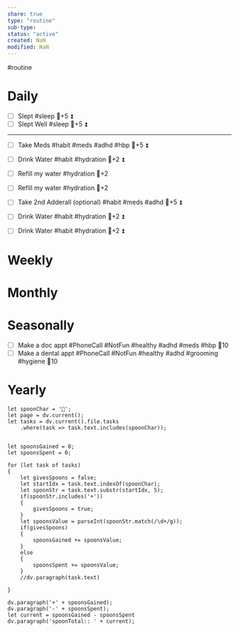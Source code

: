 ```yaml
---
share: true
type: "routine"
sub-type: 
status: "active"
created: NaN 
modified: NaN
---
```

  #routine

# Daily

- [ ] Slept #sleep 🥄+5 ⏫ 
- [ ] Slept Well #sleep 🥄+5 ⏫ 
---

- [ ] Take Meds #habit #meds #adhd #hbp 🥄+5 ⏫
- [ ] Drink Water #habit #hydration 🥄+2 ⏫
- [ ] Refill my water #hydration 🥄+2
- [ ] Refill my water #hydration 🥄+2
- [ ] Take 2nd Adderall (optional) #habit #meds #adhd  🥄+5 ⏫
- [ ] Drink Water #habit #hydration 🥄+2 ⏫
- [ ] Drink Water #habit #hydration 🥄+2 ⏫



# Weekly
# Monthly
# Seasonally
- [ ] Make a doc appt #PhoneCall #NotFun #healthy #adhd #meds #hbp 🥄10
- [ ] Make a dental appt #PhoneCall #NotFun #healthy #adhd #grooming #hygiene 🥄10
# Yearly

```dataviewjs
let spoonChar = '🥄';
let page = dv.current();
let tasks = dv.current().file.tasks
	.where(task => task.text.includes(spoonChar));


let spoonsGained = 0;
let spoonsSpent = 0;

for (let task of tasks)
{
	let givesSpoons = false;
	let startIdx = task.text.indexOf(spoonChar);
	let spoonStr = task.text.substr(startIdx, 5);
	if(spoonStr.includes('+'))
	{
		givesSpoons = true;
	}
	let spoonsValue = parseInt(spoonStr.match(/\d+/g));
	if(givesSpoons)
	{
		spoonsGained += spoonsValue;
	}		
	else
	{
		spoonsSpent += spoonsValue;
	}
	//dv.paragraph(task.text)
	
}

dv.paragraph('+' + spoonsGained);
dv.paragraph('-' + spoonsSpent);
let current = spoonsGained - spoonsSpent
dv.paragraph('spoonTotal:: ' + current);
